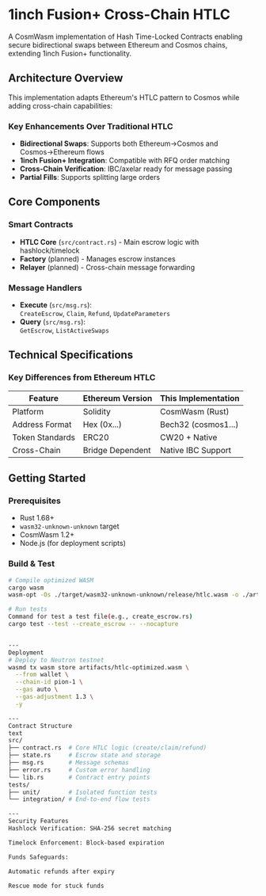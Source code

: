 # 1inch Fusion+ Cross-Chain HTLC

A CosmWasm implementation of Hash Time-Locked Contracts enabling secure bidirectional swaps between Ethereum and Cosmos chains, extending 1inch Fusion+ functionality.

## Architecture Overview

This implementation adapts Ethereum's HTLC pattern to Cosmos while adding cross-chain capabilities:

### Key Enhancements Over Traditional HTLC
- **Bidirectional Swaps**: Supports both Ethereum→Cosmos and Cosmos→Ethereum flows  
- **1inch Fusion+ Integration**: Compatible with RFQ order matching  
- **Cross-Chain Verification**: IBC/axelar ready for message passing  
- **Partial Fills**: Supports splitting large orders  

## Core Components

### Smart Contracts
- **HTLC Core** (`src/contract.rs`) - Main escrow logic with hashlock/timelock  
- **Factory** (planned) - Manages escrow instances  
- **Relayer** (planned) - Cross-chain message forwarding  

### Message Handlers
- **Execute** (`src/msg.rs`):  
  `CreateEscrow`, `Claim`, `Refund`, `UpdateParameters`  
- **Query** (`src/msg.rs`):  
  `GetEscrow`, `ListActiveSwaps`  

## Technical Specifications

### Key Differences from Ethereum HTLC
| Feature          | Ethereum Version | This Implementation |
|------------------|------------------|---------------------|
| Platform         | Solidity         | CosmWasm (Rust)     |
| Address Format   | Hex (0x...)      | Bech32 (cosmos1...) |
| Token Standards  | ERC20            | CW20 + Native       |
| Cross-Chain      | Bridge Dependent | Native IBC Support  |

## Getting Started

### Prerequisites
- Rust 1.68+  
- `wasm32-unknown-unknown` target  
- CosmWasm 1.2+  
- Node.js (for deployment scripts)  

### Build & Test
```bash
# Compile optimized WASM
cargo wasm
wasm-opt -Os ./target/wasm32-unknown-unknown/release/htlc.wasm -o ./artifacts/htlc-optimized.wasm

# Run tests
Command for test a test file(e.g., create_escrow.rs)
cargo test --test --create_escrow -- --nocapture


---
Deployment
# Deploy to Neutron testnet
wasmd tx wasm store artifacts/htlc-optimized.wasm \
  --from wallet \
  --chain-id pion-1 \
  --gas auto \
  --gas-adjustment 1.3 \
  -y

---
Contract Structure
text
src/
├── contract.rs  # Core HTLC logic (create/claim/refund)
├── state.rs     # Escrow state and storage
├── msg.rs       # Message schemas
├── error.rs     # Custom error handling
└── lib.rs       # Contract entry points
tests/
├── unit/        # Isolated function tests
└── integration/ # End-to-end flow tests

---
Security Features
Hashlock Verification: SHA-256 secret matching

Timelock Enforcement: Block-based expiration

Funds Safeguards:

Automatic refunds after expiry

Rescue mode for stuck funds
